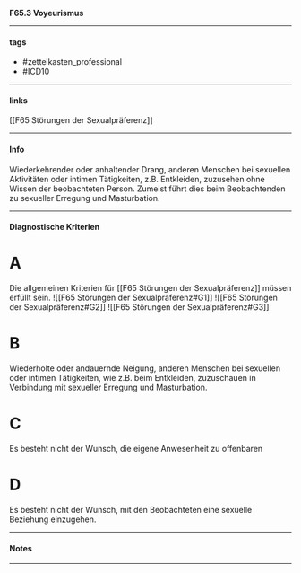 __F65.3 Voyeurismus__

___________________________________________
#### tags

- #zettelkasten_professional
- #ICD10 
___________________________________________
#### links

[[F65 Störungen der Sexualpräferenz]]

___________________________________________
#### Info
Wiederkehrender oder anhaltender Drang, anderen Menschen bei sexuellen Aktivitäten oder intimen Tätigkeiten, z.B. Entkleiden, zuzusehen ohne Wissen der beobachteten Person. Zumeist führt dies beim Beobachtenden zu sexueller Erregung und Masturbation.
___________________________________________
#### Diagnostische Kriterien

# A
Die allgemeinen Kriterien für  [[F65 Störungen der Sexualpräferenz]] müssen erfüllt sein. ![[F65 Störungen der Sexualpräferenz#G1]] ![[F65 Störungen der Sexualpräferenz#G2]] ![[F65 Störungen der Sexualpräferenz#G3]]

# B
Wiederholte oder andauernde Neigung, anderen Menschen bei sexuellen oder intimen Tätigkeiten, wie z.B. beim Entkleiden, zuzuschauen in Verbindung mit sexueller Erregung und Masturbation.

# C
Es besteht nicht der Wunsch, die eigene Anwesenheit zu offenbaren

# D
Es besteht nicht der Wunsch, mit den Beobachteten eine sexuelle Beziehung einzugehen.

___________________________________________
#### Notes

___________________________________________

